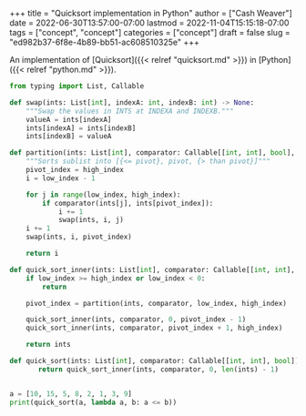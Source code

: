 +++
title = "Quicksort implementation in Python"
author = ["Cash Weaver"]
date = 2022-06-30T13:57:00-07:00
lastmod = 2022-11-04T15:15:18-07:00
tags = ["concept", "concept"]
categories = ["concept"]
draft = false
slug = "ed982b37-6f8e-4b89-bb51-ac608510325e"
+++

An implementation of [Quicksort]({{< relref "quicksort.md" >}}) in [Python]({{< relref "python.md" >}}).

```python
from typing import List, Callable

def swap(ints: List[int], indexA: int, indexB: int) -> None:
    """Swap the values in INTS at INDEXA and INDEXB."""
    valueA = ints[indexA]
    ints[indexA] = ints[indexB]
    ints[indexB] = valueA

def partition(ints: List[int], comparator: Callable[[int, int], bool], low_index: int, high_index: int) -> int:
    """Sorts sublist into [{<= pivot}, pivot, {> than pivot}]"""
    pivot_index = high_index
    i = low_index - 1

    for j in range(low_index, high_index):
        if comparator(ints[j], ints[pivot_index]):
            i += 1
            swap(ints, i, j)
    i += 1
    swap(ints, i, pivot_index)

    return i

def quick_sort_inner(ints: List[int], comparator: Callable[[int, int], bool], low_index: int, high_index: int) -> List[int]:
    if low_index >= high_index or low_index < 0:
        return

    pivot_index = partition(ints, comparator, low_index, high_index)

    quick_sort_inner(ints, comparator, 0, pivot_index - 1)
    quick_sort_inner(ints, comparator, pivot_index + 1, high_index)

    return ints

def quick_sort(ints: List[int], comparator: Callable[[int, int], bool]) -> List[int]:
       return quick_sort_inner(ints, comparator, 0, len(ints) - 1)


a = [10, 15, 5, 8, 2, 1, 3, 9]
print(quick_sort(a, lambda a, b: a <= b))
```
